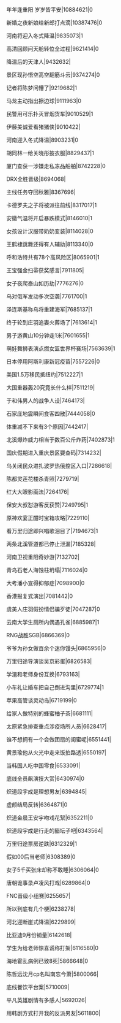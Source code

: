 年年逢重阳 岁岁皆平安|10884621|0

新婚之夜新娘给新郎打点滴|10387476|0

河南将迎入冬式降温|9835073|1

高清回顾问天舱转位全过程|9621414|0

降温后的天津人|9432632|

景区现孙悟空高空翻筋斗云|9374274|0

记者将陈梦问懵了|9219682|1

马龙主动指出擦边球|9111963|0

民警用可乐扑灭冒烟货车|9010529|1

伊藤美诚爱看猪猪侠|9010422|

河南迎入冬式降温|8903231|0

胡同林一给关晓彤披衣服|8829437|1

厦门查获一涉嫌走私冻品船舶|8742228|0

DRX全胜晋级|8694068|

主线任务夺回秋雅|8367696|

卡德罗夫之子将被派往前线|8317017|1

安徽气温将开启暴跌模式|8146010|1

女孩设计汉服带奶奶变装|8114028|0

王鹤棣跳舞还得有人辅助|8113340|0

呼和浩特共有78个高风险区|8065901|1

王宝强金扫帚获奖感言|7911805|

女子夜爬泰山如历劫|7776276|0

乌对俄军发动多次空袭|7761700|1

泽连斯基称乌将重建海军|7685137|1

终于轮到庄羽追妻火葬场了|7613614|1

男子游黄山10分钟走1米|7601655|1

萌娃舞狮表演点燃女篮世界杯赛场|7563639|1

日本停用阿斯利康新冠疫苗|7557226|0

美国1.5万移民抵纽约|7512227|1

大国重器轰20究竟长什么样|7511219|

于和伟男人的战争人设|7464173|

石家庄地震瞬间食客四散|7444058|0

体重减不下来有3个原因|7442417|

北溪爆炸威力相当于数百公斤炸药|7402873|1

国庆假期进入重庆景区要查码|7314232|

乌关闭民众进扎波罗热俄控区入口|7286618|

陈都灵莲花楼杀青照|7279719|

红大大眼影画法|7264176|

保安大叔怼游客反获赞|7249795|1

原神欢宴正酣时宝箱攻略|7229110|

看万里归途即兴唱歌泪目了|7194673|1

两条北溪管道都已停止泄漏|7185328|

河南卫视重阳奇妙游|7132702|

青岛石老人海蚀柱坍塌|7116024|0

大考潘小宣得抑郁症|7098900|0

香港报复式演出|7081442|0

虞美人庄羽假扮情侣骗歹徒|7047287|0

云南大学生厕所内偶遇孔雀|6885987|1

RNG战胜SGB|6866369|0

爷爷为孙女做百余个迷你馒头|6865956|0

万里归途导演谈吴京彩蛋|6826583|

学渣和老师身份互换|6793163|

小车礼让婚车把自己倒进沟里|6729774|1

苹果高管谈灵动岛|6719199|0

给家人做特别的蜂蜜柚子茶|6681111|

太原紧急排查重点涉疫场所人员|6628417|

谁不想拥有一个会做团扇的闺蜜呢|6551441|

黄景瑜他从火光中走来饭拍路透|6550197|

当韩国人吃中国零食|6533091|

底线全员飙演技大赏|6430974|0

炽道段宇成是理想男友|6394845|

虚颜结局反转|6364871|0

炽道金晨王安宇吻戏花絮|6352211|0

炽道段宇成是行走的醋坛子吧|6343564|

万里归途票房逆跌|6312329|1

假如00后当老师|6308389|0

女子5千买张床却称不敢睡|6306064|0

唐朝诡事录卢凌风打戏|6289864|0

FNC晋级小组赛|6255657|

所以到底有几个梗|6238278|

河北迎断崖式降温|6229899|

比亚迪9月份销量|6142618|

学生为给老师惊喜谎称打架|6116580|0

海地霍乱病例已致8死|5866648|0

陈哲远沈月cp名叫南忘今萧|5800066|

底线餐饮平台案|5710009|

平凡英雄剧情有多感人|5692026|

用韩剧方式打开我的反派男友|5611800|

